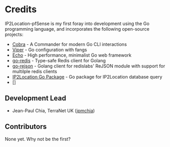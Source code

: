 
# Credits

IP2Location-pfSense is my first foray into development using the Go programming language, and incorporates the following open-source projects:

- [Cobra](https://github.com/spf13/cobra) - A Commander for modern Go CLI interactions
- [Viper](https://github.com/spf13/viper) - Go configuration with fangs
- [Echo](https://github.com/labstack/echo) - High performance, minimalist Go web framework
- [go-redis](https://github.com/redis/go-redis) - Type-safe Redis client for Golang
- [go-rejson](https://github.com/nitishm/go-rejson) - Golang client for redislabs' ReJSON module with support for multilple redis clients
- [IP2Location Go Package](https://github.com/ip2location/ip2location-go) - Go package for IP2Location database query
- []


## Development Lead

- Jean-Paul Chia, TerraNet UK ([jpmchia](https://github.com/jpmchia))

## Contributors

None yet. Why not be the first?


